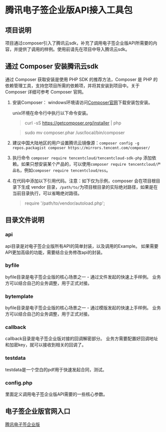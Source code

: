 # 腾讯电子签企业版API接入工具包

## 项目说明
项目通过composer引入了腾讯云sdk，补充了调用电子签企业版API所需要的内容，并提供了调用的样例。使用前请先在项目中导入腾讯云sdk。

## 通过 Composer 安装腾讯云sdk
通过 Composer 获取安装是使用 PHP SDK 的推荐方法，Composer 是 PHP 的依赖管理工具，支持您项目所需的依赖项，并将其安装到项目中。关于 Composer 详细可参考 Composer 官网。
1. 安装Composer：
   windows环境请访问[Composer官网](https://getcomposer.org/download/)下载安装包安装。

   unix环境在命令行中执行以下命令安装。
   > curl -sS https://getcomposer.org/installer | php

   > sudo mv composer.phar /usr/local/bin/composer
2. 建议中国大陆地区的用户设置腾讯云镜像源：`composer config -g repos.packagist composer https://mirrors.tencent.com/composer/`
3. 执行命令 `composer require tencentcloud/tencentcloud-sdk-php` 添加依赖。如果只想安装某个产品的，可以使用`composer require tencentcloud/产品名`，例如`composer require tencentcloud/ess`。
4. 在代码中添加以下引用代码。注意：如下仅为示例，composer 会在项目根目录下生成 vendor 目录，`/path/to/`为项目根目录的实际绝对路径，如果是在当前目录执行，可以省略绝对路径。

   > require '/path/to/vendor/autoload.php';

## 目录文件说明
### api
api目录是对电子签企业版所有API的简单封装，以及调用的Example。
如果需要API更加高级的功能，需要结合业务修改api的封装。

### byfile
byfile目录是电子签企业版的核心场景之一 - 通过文件发起的快速上手样例。
业务方可以结合自己的业务调整，用于正式对接。

### bytemplate
byfile目录是电子签企业版的核心场景之一 - 通过模版发起的快速上手样例。
业务方可以结合自己的业务调整，用于正式对接。

### callback
callback目录是电子签企业版对接的回调解密部分。
业务方需要配置好回调地址和加密key，就可以接收到相关的回调了。

### testdata
testdata是一个空白的pdf用于快速发起合同，测试。

### config.php
里面定义调用电子签企业版API需要的一些核心参数。

## 电子签企业版官网入口
[腾讯电子签企业版](https://cloud.tencent.com/document/product/1323)